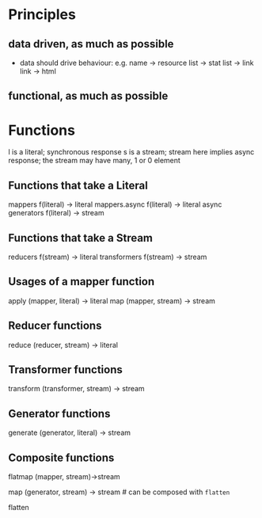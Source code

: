 # Principles

## data driven, as much as possible

- data should drive behaviour: e.g. name -> resource list -> stat list -> link link -> html


## functional, as much as possible



# Functions

  l is a literal; synchronous response
  s is a stream; stream here implies async response; the stream may have many, 1 or 0 element

## Functions that take a Literal

  mappers        f(literal) -> literal
  mappers.async  f(literal) -> literal async
  generators     f(literal) -> stream

## Functions that take a Stream

  reducers       f(stream) -> literal
  transformers   f(stream) -> stream

## Usages of a mapper function
  apply     (mapper, literal)   -> literal
  map       (mapper, stream)    -> stream

## Reducer functions
  reduce    (reducer, stream) -> literal

## Transformer functions
  transform (transformer, stream) -> stream

## Generator functions
  generate  (generator, literal) -> stream

## Composite functions

  flatmap (mapper, stream)->stream

  map   (generator, stream)  -> stream   # can be composed with `flatten`

  flatten
